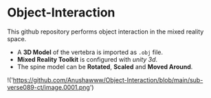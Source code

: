 # Object-Interaction
This github repository performs object interaction in the mixed reality space. 
- A **3D Model** of the vertebra is imported as `.obj` file.
- **Mixed Reality Toolkit** is configured with *unity 3d*.
- The spine model can be **Rotated**, **Scaled** and **Moved Around**.

!('https://github.com/Anushawww/Object-Interaction/blob/main/sub-verse089-ct/image.0001.png')
